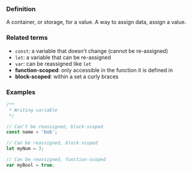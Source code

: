 ### Definition

A container, or storage, for a value.
A way to assign data, assign a value.

### Related terms

- `const`: a variable that doesn't change (cannot be re-assigned)
- `let`: a variable that can be re-assigned
- `var`: can be reassigned like `let`
- **function-scoped**: only accessible in the function it is defined in
- **block-scoped**: within a set a curly braces

### Examples

```js
/**
 * Writing variable
 */

// Can't be reassigned, block-scoped
const name = 'bob';

// Can be reassigned, block-scoped
let myNum = 3;

// Can be reassigned, function-scoped
var myBool = true;
```
